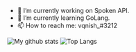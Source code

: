 

- 🔭 I’m currently working on Spoken API.
- 🌱 I’m currently learning GoLang.
- 📫 How to reach me: vqnish_#3212



![My github stats](https://github-readme-stats.vercel.app/api?username=vqnish&show_icons=true&hide_border=true&count_private=true&include_all_commits=true&theme=algolia)
![Top Langs](https://github-readme-stats.vercel.app/api/top-langs/?username=vqnish&show_icons=true&hide_border=true&count_private=true&include_all_commits=true&theme=algolia)

